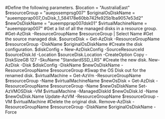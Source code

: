 #Define the following parameters.
$location = "AustraliaEast"
$resourceGroup = "auepssemprsg007"
$originalOsDiskName = "aueempprap007_OsDisk_1_584178e60bb742fe925b1ba9057e53d2"
$newOsDiskName = "aueempprap007dsk01"
$virtualMachineName = "aueempprap007"
#Get a list of all the managed disks in a resource group.
#Get-AzDisk -ResourceGroupName $resourceGroup | Select Name
#Get the source managed disk.
$sourceDisk = Get-AzDisk -ResourceGroupName $resourceGroup -DiskName $originalOsDiskName
#Create the disk configuration.
$diskConfig = New-AzDiskConfig -SourceResourceId $sourceDisk.Id -Location $sourceDisk.Location -CreateOption Copy -DiskSizeGB 127 -SkuName "StandardSSD_LRS"
#Create the new disk.
New-AzDisk -Disk $diskConfig -DiskName $newOsDiskName -ResourceGroupName $resourceGroup
#Swap the OS Disk out for the renamed disk.
$virtualMachine = Get-AzVm -ResourceGroupName $resourceGroup -Name $virtualMachineName
$newOsDisk = Get-AzDisk -ResourceGroupName $resourceGroup -Name $newOsDiskName
Set-AzVMOSDisk -VM $virtualMachine -ManagedDiskId $newOsDisk.Id -Name $newOsDisk.Name
Update-AzVM -ResourceGroupName $resourceGroup -VM $virtualMachine
#Delete the original disk.
Remove-AzDisk -ResourceGroupName $resourceGroup -DiskName $originalOsDiskName -Force
